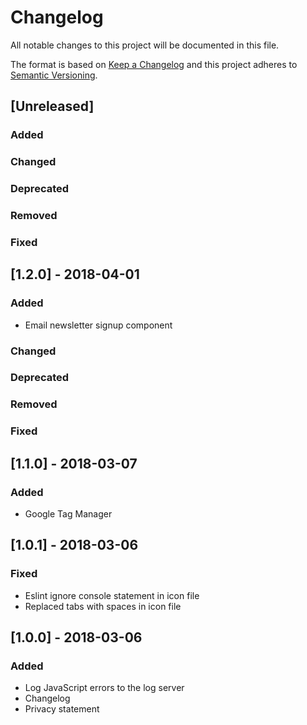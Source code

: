 # Changelog

All notable changes to this project will be documented in this file.

The format is based on [Keep a Changelog](http://keepachangelog.com/en/1.0.0/)
and this project adheres to [Semantic Versioning](http://semver.org/spec/v2.0.0.html).

## [Unreleased]

### Added

### Changed

### Deprecated

### Removed

### Fixed

## [1.2.0] - 2018-04-01

### Added

* Email newsletter signup component

### Changed

### Deprecated

### Removed

### Fixed

## [1.1.0] - 2018-03-07

### Added

* Google Tag Manager

## [1.0.1] - 2018-03-06

### Fixed

* Eslint ignore console statement in icon file
* Replaced tabs with spaces in icon file

## [1.0.0] - 2018-03-06

### Added

* Log JavaScript errors to the log server
* Changelog
* Privacy statement
